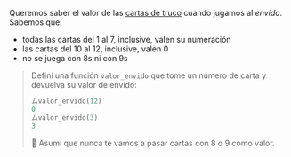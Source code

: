 Queremos saber el valor de las [cartas de truco](https://es.wikipedia.org/wiki/Truco_argentino) cuando jugamos al _envido_. Sabemos que:

* todas las cartas del 1 al 7, inclusive, valen su numeración
* las cartas del 10 al 12, inclusive, valen 0
* no se juega con 8s ni con 9s

> Definí una función `valor_envido` que tome un número de carta y devuelva su valor de envido:
>
> ```python
> ムvalor_envido(12)
> 0
> ムvalor_envido(3)
> 3
> ```
>
> :memo: Asumí que nunca te vamos a pasar cartas con 8 o 9 como valor.
